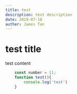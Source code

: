 ```yaml
---
title: test
description: test description
date: 2019-07-18
auther: James Tan
---
```


# test title

test content

```javascript
    const number = 11;
    function test(){
        console.log('test')
    }
```
